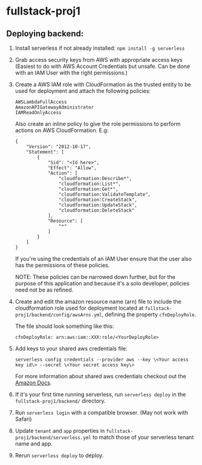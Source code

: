 # fullstack-proj1

## Deploying backend:
1. Install serverless if not already installed: ```npm install -g serverless```
1. Grab access security keys from AWS with appropriate access keys (Easiest to do with AWS Account Credentials but unsafe. Can be done with an IAM User with the right permissions.)
1. Create a AWS IAM role with CloudFormation as the trusted entity to be used for deployment and attach the following policies:
    ```
    AWSLambdaFullAccess
    AmazonAPIGatewayAdministrator
    IAMReadOnlyAccess
    ```
    Also create an inline policy to give the role permissions to perform actions on AWS CloudFormation. E.g:
    ```
    {
        "Version": "2012-10-17",
        "Statement": [
            {
                "Sid": "<Id here>",
                "Effect": "Allow",
                "Action": [
                    "cloudformation:Describe*",
                    "cloudformation:List*",
                    "cloudformation:Get*",
                    "cloudformation:ValidateTemplate",
                    "cloudformation:CreateStack",
                    "cloudformation:UpdateStack",
                    "cloudformation:DeleteStack"
                ],
                "Resource": [
                    "*"
                ]
            }
        ]
    }
    ```

    If you're using the credentials of an IAM User ensure that the user also has the permissions of these policies.

    NOTE: These policies can be narrowed down further, but for the purpose of this application and because it's a solo developer, policies need not be as refined.

1. Create and edit the amazon resource name (arn) file to include the cloudformation role used for deployment located at `fullstack-proj1/backend/config/awsArns.yml`, defining the property `cfnDeployRole`.

    The file should look something like this:

    ```
    cfnDeployRole: arn:aws:iam::XXX:role/<YourDeployRole>
    ```

1. Add keys to your shared aws credentials file: 

    ```serverless config credentials --provider aws --key \<Your access key id\> --secret \<Your secret access key\>```

    For more information about shared aws credentials checkout out the [Amazon Docs](https://docs.aws.amazon.com/sdk-for-javascript/v2/developer-guide/loading-node-credentials-shared.html).
1. If it's your first time running serverless, run ```serverless deploy``` in the ```fullstack-proj1/backend/``` directory.
1. Run ```serverless login``` with a compatible browser. (May not work with Safari)
1. Update ```tenant``` and ```app``` properties in ```fullstack-proj1/backend/serverless.yml``` to match those of your serverless tenant name and app.
1. Rerun ```serverless deploy``` to deploy.